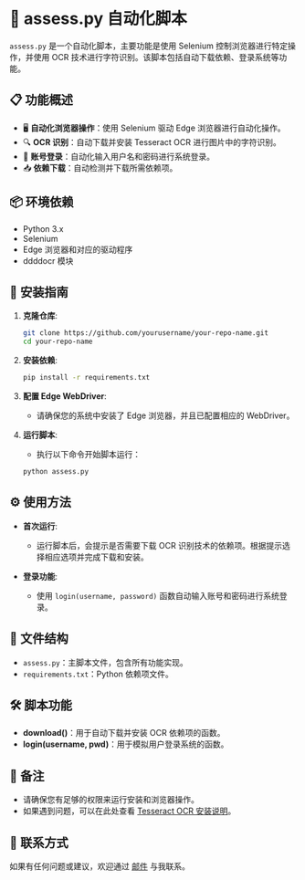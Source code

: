 # 🚀 assess.py 自动化脚本

`assess.py` 是一个自动化脚本，主要功能是使用 Selenium 控制浏览器进行特定操作，并使用 OCR 技术进行字符识别。该脚本包括自动下载依赖、登录系统等功能。

## 📋 功能概述

- 🖥️ **自动化浏览器操作**：使用 Selenium 驱动 Edge 浏览器进行自动化操作。
- 🔍 **OCR 识别**：自动下载并安装 Tesseract OCR 进行图片中的字符识别。
- 🔐 **账号登录**：自动化输入用户名和密码进行系统登录。
- 📥 **依赖下载**：自动检测并下载所需依赖项。

## 📦 环境依赖

- Python 3.x
- Selenium
- Edge 浏览器和对应的驱动程序
- ddddocr 模块

## 🔧 安装指南

1. **克隆仓库**:
    ```bash
    git clone https://github.com/yourusername/your-repo-name.git
    cd your-repo-name
    ```

2. **安装依赖**:
    ```bash
    pip install -r requirements.txt
    ```

3. **配置 Edge WebDriver**:
    - 请确保您的系统中安装了 Edge 浏览器，并且已配置相应的 WebDriver。

4. **运行脚本**:
    - 执行以下命令开始脚本运行：
    ```bash
    python assess.py
    ```

## ⚙️ 使用方法

- **首次运行**:
    - 运行脚本后，会提示是否需要下载 OCR 识别技术的依赖项。根据提示选择相应选项并完成下载和安装。

- **登录功能**:
    - 使用 `login(username, password)` 函数自动输入账号和密码进行系统登录。

## 📄 文件结构

- `assess.py`：主脚本文件，包含所有功能实现。
- `requirements.txt`：Python 依赖项文件。

## 🛠️ 脚本功能

- **download()**：用于自动下载并安装 OCR 依赖项的函数。
- **login(username, pwd)**：用于模拟用户登录系统的函数。

## 📝 备注

- 请确保您有足够的权限来运行安装和浏览器操作。
- 如果遇到问题，可以在此处查看 [Tesseract OCR 安装说明](https://github.com/tesseract-ocr/tesseract)。

## 📧 联系方式

如果有任何问题或建议，欢迎通过 [邮件](mailto:2020311228@bipt.edu.cn) 与我联系。
